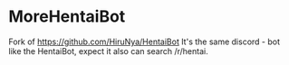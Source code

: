 # MoreHentaiBot
Fork of https://github.com/HiruNya/HentaiBot
It's the same discord - bot like the HentaiBot, expect it also can search /r/hentai.